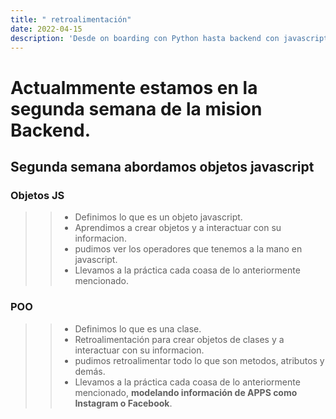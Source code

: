 ```yaml
---
title: " retroalimentación"
date: 2022-04-15
description: 'Desde on boarding con Python hasta backend con javascript (NodeJS)'
---
```



# Actualmmente estamos en la segunda semana de la mision Backend.


## Segunda semana abordamos objetos javascript
>
### Objetos JS
>> - Definimos lo que es un objeto javascript.
>> - Aprendimos a crear objetos y a interactuar con su informacion.
>> - pudimos ver los operadores que tenemos a la mano en javascript.
>> - Llevamos a la práctica cada coasa de lo anteriormente mencionado.


>
### POO
>> - Definimos lo que es una clase.
>> - Retroalimentación para crear objetos de clases y a interactuar con su informacion.
>> - pudimos retroalimentar todo lo que son metodos, atributos y demás.
>> - Llevamos a la práctica cada coasa de lo anteriormente mencionado, **modelando información de APPS como Instagram o Facebook**.
